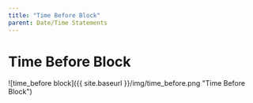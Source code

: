 ```yaml
---
title: "Time Before Block"
parent: Date/Time Statements
---
```

# Time Before Block
![time_before block]({{ site.baseurl }}/img/time_before.png "Time Before Block")